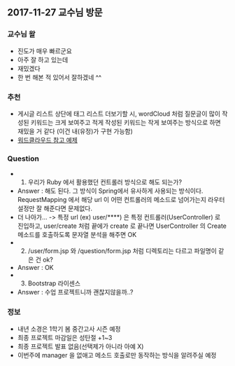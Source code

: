## 2017-11-27 교수님 방문
### 교수님 왈
- 진도가 매우 빠르군요
- 아주 잘 하고 있는데
- 재밌겠다
- 한 번 해본 적 있어서 잘하겠네 ^^

### 추천
- 게시글 리스트 상단에 태그 리스트 더보기할 시, wordCloud 처럼 질문글이 많이 작성된 키워드는 크게 보여주고 적게 작성된 키워드는 작게 보여주는 방식으로 하면 재밌을 거 같다 (이건 내(유정)가 구현 가능함)
- [워드클라우드 참고 예제](http://jhc9639.blog.me/220999602526)

### Question
- 1. 우리가 Ruby 에서 활용했던 컨트롤러 방식으로 해도 되는가?
- Answer : 해도 된다. 그 방식이 Spring에서 유사하게 사용되는 방식이다. RequestMapping 에서 해당 url 이 어떤 컨트롤러의 메소드로 넘어가는지 라우터 설정만 잘 해준다면 문제없다.
- 더 나아가... -> 특정 url (ex) user/****) 은 특정 컨트롤러(UserController) 로 진입하고, user/create 처럼 끝에가 create 로 끝나면 UserController 의 Create 메소드를 호출하도록 문자열 분석을 해주면 OK
- 2. /user/form.jsp 와 /question/form.jsp 처럼 디렉토리는 다르고 파일명이 같은 건 ok?
- Answer : OK
- 3. Bootstrap 라이센스
- Answer : 수업 프로젝트니까 괜찮지않을까..?

### 정보
- 내년 소경은 1학기 봄 중간고사 시즌 예정
- 최종 프로젝트 마감일은 성탄절 +1~3
- 최종 프로젝트 발표 없음(선택제가 아니라 아예 X)
- 이번주에 manager 을 없애고 메소드 호출로만 동작하는 방식을 알려주실 예정
